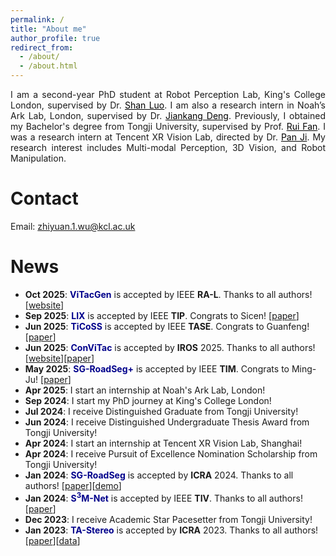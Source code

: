 ```yaml
---
permalink: /
title: "About me"
author_profile: true
redirect_from: 
  - /about/
  - /about.html
---
```


<div style="text-align: justify;">
I am a second-year PhD student at Robot Perception Lab, King's College London, supervised by Dr. <a href="https://shanluo.github.io/" style="color: black;">Shan Luo</a>. I am also a research intern in Noah’s Ark Lab, London, supervised by Dr. <a href="https://jiankangdeng.github.io/" style="color: black;">Jiankang Deng</a>. Previously, I obtained my Bachelor's degree from Tongji University, supervised by Prof. <a href="https://www.ruirangerfan.com/" style="color: black;">Rui Fan</a>. I was a research intern at Tencent XR Vision Lab, directed by Dr. <a href="https://panji530.github.io/" style="color: black;">Pan Ji</a>. My research interest includes Multi-modal Perception, 3D Vision, and Robot Manipulation.
</div>

Contact
======
Email: [zhiyuan.1.wu@kcl.ac.uk](zhiyuan.1.wu@kcl.ac.uk)

News
======
* **Oct 2025**: **<span style="color: darkblue;">ViTacGen</span>** is accepted by IEEE **RA-L**. Thanks to all authors! [[website](https://robot-perception-lab.github.io/vitacgen-website/)]
* **Sep 2025**: **<span style="color: darkblue;">LIX</span>** is accepted by IEEE **TIP**. Congrats to Sicen! [[paper](https://arxiv.org/pdf/2403.08215)]
* **Jun 2025**: **<span style="color: darkblue;">TiCoSS</span>** is accepted by IEEE **TASE**. Congrats to Guanfeng! [[paper](https://arxiv.org/pdf/2407.18038)]
* **Jun 2025**: **<span style="color: darkblue;">ConViTac</span>** is accepted by **IROS** 2025. Thanks to all authors! [[website](https://georgewuzy.github.io/ConViTac-website/)][[paper](https://arxiv.org/pdf/2506.20757)]
* **May 2025**: **<span style="color: darkblue;">SG-RoadSeg+</span>** is accepted by IEEE **TIM**. Congrats to Ming-Ju! [[paper](https://ieeexplore.ieee.org/abstract/document/11037419)]
* **Apr 2025**: I start an internship at Noah's Ark Lab, London!
* **Sep 2024**: I start my PhD journey at King's College London!
* **Jul 2024**: I receive Distinguished Graduate from Tongji University!
* **Jun 2024**: I receive Distinguished Undergraduate Thesis Award from Tongji University!
* **Apr 2024**: I start an internship at Tencent XR Vision Lab, Shanghai!
* **Apr 2024**: I receive Pursuit of Excellence Nomination Scholarship from Tongji University!
* **Jan 2024**: **<span style="color: darkblue;">SG-RoadSeg</span>** is accepted by **ICRA** 2024. Thanks to all authors! [[paper](https://www.ruirangerfan.com/pdf/icra2024_wu.pdf)][[demo](https://www.youtube.com/watch?v=WFHcpN8HPKI)]
* **Jan 2024**: **<span style="color: darkblue;">S<sup>3</sup>M-Net</span>** is accepted by IEEE **TIV**. Thanks to all authors! [[paper](https://arxiv.org/pdf/2401.11414)]
* **Dec 2023**: I receive Academic Star Pacesetter from Tongji University!
* **Jan 2023**: **<span style="color: darkblue;">TA-Stereo</span>** is accepted by **ICRA** 2023. Thanks to all authors! [[paper](https://www.ruirangerfan.com/pdf/icra2023_wu.pdf)][[data](https://mias.group/TA-Stereo/)]
